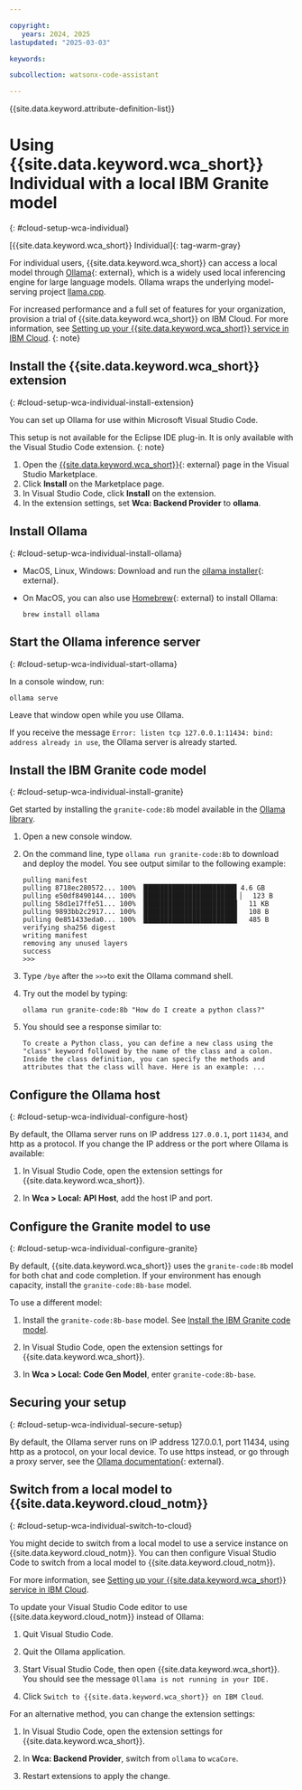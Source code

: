 ```yaml
---

copyright:
   years: 2024, 2025
lastupdated: "2025-03-03"

keywords:

subcollection: watsonx-code-assistant

---
```


{{site.data.keyword.attribute-definition-list}}

# Using {{site.data.keyword.wca_short}} Individual with a local IBM Granite model
{: #cloud-setup-wca-individual}

[{{site.data.keyword.wca_short}} Individual]{: tag-warm-gray}


For individual users, {{site.data.keyword.wca_short}} can access a local model through [Ollama](https://ollama.com){: external}, which is a widely used local inferencing engine for large language models. Ollama wraps the underlying model-serving project [llama.cpp](https://github.com/ggml-org/llama.cpp).

For increased performance and a full set of features for your organization, provision a trial of {{site.data.keyword.wca_short}} on IBM Cloud. For more information, see [Setting up your {{site.data.keyword.wca_short}} service in IBM Cloud](https://cloud.ibm.com/docs/watsonx-code-assistant?topic=watsonx-code-assistant-cloud-setup-wca).
{: note}

## Install the {{site.data.keyword.wca_short}} extension
{: #cloud-setup-wca-individual-install-extension}

You can set up Ollama for use within Microsoft Visual Studio Code.

This setup is not available for the Eclipse IDE plug-in. It is only available with the Visual Studio Code extension.
{: note}

1. Open the [{{site.data.keyword.wca_short}}](https://marketplace.visualstudio.com/items?itemName=IBM.wca-core){: external} page in the Visual Studio Marketplace.
1. Click **Install** on the Marketplace page.
1. In Visual Studio Code, click **Install** on the extension.
1. In the extension settings, set **Wca: Backend Provider** to **ollama**.

## Install Ollama
{: #cloud-setup-wca-individual-install-ollama}

- MacOS, Linux, Windows: Download and run the [ollama installer](https://ollama.com/download){: external}.
- On MacOS, you can also use [Homebrew](https://brew.sh/){: external} to install Ollama:

   ```shell
   brew install ollama
   ```

## Start the Ollama inference server
{: #cloud-setup-wca-individual-start-ollama}

In a console window, run:

```shell
ollama serve
```

Leave that window open while you use Ollama.

If you receive the message `Error: listen tcp 127.0.0.1:11434: bind: address already in use`, the Ollama server is already started.

## Install the IBM Granite code model
{: #cloud-setup-wca-individual-install-granite}

Get started by installing the `granite-code:8b` model available in the [Ollama library](https://ollama.com/library/granite-code).

1. Open a new console window.

1. On the command line, type `ollama run granite-code:8b` to download and deploy the model. You see output similar to the following example:

   ```shell
   pulling manifest 
   pulling 8718ec280572... 100% ▕███████████████████████ 4.6 GB
   pulling e50df8490144... 100% ▕███████████████████████ ▏  123 B
   pulling 58d1e17ffe51... 100% ▕███████████████████████▏  11 KB
   pulling 9893bb2c2917... 100% ▕███████████████████████▏  108 B
   pulling 0e851433eda0... 100% ▕███████████████████████▏  485 B
   verifying sha256 digest 
   writing manifest 
   removing any unused layers 
   success 
   >>> 
   ```

1. Type `/bye` after the `>>>`to exit the Ollama command shell.

1. Try out the model by typing:

   ```shell
   ollama run granite-code:8b "How do I create a python class?"
   ```

1. You should see a response similar to:

   ```shell
   To create a Python class, you can define a new class using the "class" keyword followed by the name of the class and a colon. Inside the class definition, you can specify the methods and attributes that the class will have. Here is an example: ...
   ```

## Configure the Ollama host
{: #cloud-setup-wca-individual-configure-host}

By default, the Ollama server runs on IP address `127.0.0.1`, port `11434`, and http as a protocol. If you change the IP address or the port where Ollama is available:

1. In Visual Studio Code, open the extension settings for {{site.data.keyword.wca_short}}.

1. In **Wca > Local: API Host**, add the host IP and port.

## Configure the Granite model to use
{: #cloud-setup-wca-individual-configure-granite}

By default, {{site.data.keyword.wca_short}} uses the `granite-code:8b` model for both chat and code completion. If your environment has enough capacity, install the `granite-code:8b-base` model.

To use a different model:
1. Install the `granite-code:8b-base` model. See [Install the IBM Granite code model](#cloud-setup-wca-individual-install-granite).

1. In Visual Studio Code, open the extension settings for {{site.data.keyword.wca_short}}.

1. In **Wca > Local: Code Gen Model**, enter `granite-code:8b-base`.

## Securing your setup
{: #cloud-setup-wca-individual-secure-setup}

By default, the Ollama server runs on IP address 127.0.0.1, port 11434, using http as a protocol, on your local device. To use https instead, or go through a proxy server, see the [Ollama documentation](https://github.com/ollama/ollama/blob/main/docs/faq.md#how-can-i-use-ollama-with-a-proxy-server){: external}.

## Switch from a local model to {{site.data.keyword.cloud_notm}}
{: #cloud-setup-wca-individual-switch-to-cloud}

You might decide to switch from a local model to use a service instance on {{site.data.keyword.cloud_notm}}. You can then configure Visual Studio Code to switch from a local model to {{site.data.keyword.cloud_notm}}.

For more information, see [Setting up your {{site.data.keyword.wca_short}} service in IBM Cloud](https://cloud.ibm.com/docs/watsonx-code-assistant?topic=watsonx-code-assistant-cloud-setup-wca). 

To update your Visual Studio Code editor to use {{site.data.keyword.cloud_notm}} instead of Ollama:

1. Quit Visual Studio Code.

1. Quit the Ollama application.

1. Start Visual Studio Code, then open {{site.data.keyword.wca_short}}. You should see the message `Ollama is not running in your IDE.`

1. Click `Switch to {{site.data.keyword.wca_short}} on IBM Cloud`.

For an alternative method, you can change the extension settings:

1. In Visual Studio Code, open the extension settings for {{site.data.keyword.wca_short}}.

1. In **Wca: Backend Provider**, switch from `ollama` to `wcaCore`.

1. Restart extensions to apply the change.
